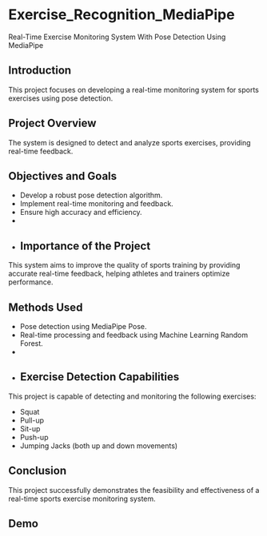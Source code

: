 # Exercise_Recognition_MediaPipe
Real-Time Exercise Monitoring System With Pose Detection Using MediaPipe 

## Introduction
This project focuses on developing a real-time monitoring system for sports exercises using pose detection.

## Project Overview
The system is designed to detect and analyze sports exercises, providing real-time feedback.

## Objectives and Goals
- Develop a robust pose detection algorithm.
- Implement real-time monitoring and feedback.
- Ensure high accuracy and efficiency.
- 
- ## Importance of the Project
This system aims to improve the quality of sports training by providing accurate real-time feedback, helping athletes and trainers optimize performance.
## Methods Used
- Pose detection using MediaPipe Pose.
- Real-time processing and feedback using Machine Learning Random Forest.
- 
- ## Exercise Detection Capabilities
This project is capable of detecting and monitoring the following exercises:
- Squat
- Pull-up
- Sit-up
- Push-up
- Jumping Jacks (both up and down movements)
## Conclusion
This project successfully demonstrates the feasibility and effectiveness of a real-time sports exercise monitoring system.
## Demo


